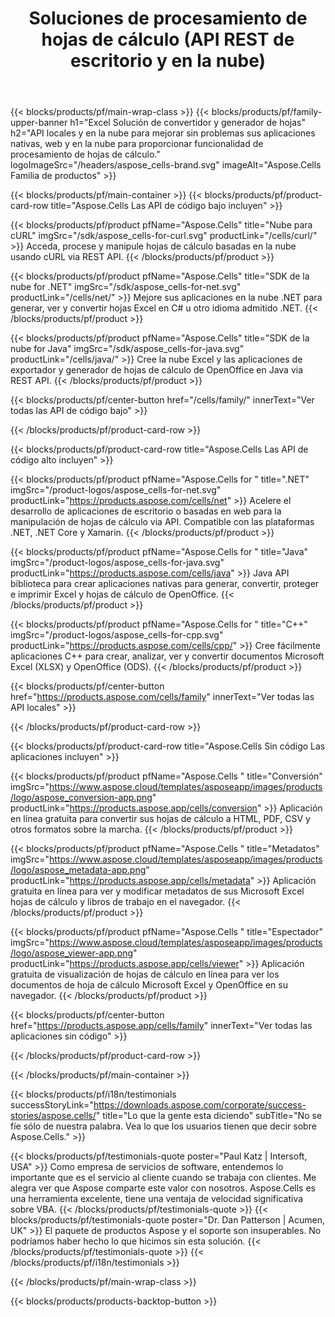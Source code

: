 ﻿---
title:  Soluciones de procesamiento de hojas de cálculo (API REST de escritorio y en la nube)
description:  API locales y en la nube para mejorar sin problemas sus aplicaciones nativas, web y en la nube para proporcionar funcionalidad de procesamiento de hojas de cálculo
weight: 30
url: /sv/
---
{{< blocks/products/pf/main-wrap-class >}}
{{< blocks/products/pf/family-upper-banner h1="Excel Solución de convertidor y generador de hojas" h2="API locales y en la nube para mejorar sin problemas sus aplicaciones nativas, web y en la nube para proporcionar funcionalidad de procesamiento de hojas de cálculo." logoImageSrc="/headers/aspose_cells-brand.svg" imageAlt="Aspose.Cells Familia de productos" >}}

{{< blocks/products/pf/main-container >}}
{{< blocks/products/pf/product-card-row title="Aspose.Cells Las API de código bajo incluyen" >}}

{{< blocks/products/pf/product pfName="Aspose.Cells" title="Nube para cURL" imgSrc="/sdk/aspose_cells-for-curl.svg" productLink="/cells/curl/" >}}
Acceda, procese y manipule hojas de cálculo basadas en la nube usando cURL via REST API.
{{< /blocks/products/pf/product >}}

{{< blocks/products/pf/product pfName="Aspose.Cells" title="SDK de la nube for .NET" imgSrc="/sdk/aspose_cells-for-net.svg" productLink="/cells/net/" >}}
Mejore sus aplicaciones en la nube .NET para generar, ver y convertir hojas Excel en C# u otro idioma admitido .NET.
{{< /blocks/products/pf/product >}}

{{< blocks/products/pf/product pfName="Aspose.Cells" title="SDK de la nube for Java" imgSrc="/sdk/aspose_cells-for-java.svg" productLink="/cells/java/" >}}
Cree la nube Excel y las aplicaciones de exportador y generador de hojas de cálculo de OpenOffice en Java via REST API.
{{< /blocks/products/pf/product >}}

{{< blocks/products/pf/center-button href="/cells/family/" innerText="Ver todas las API de código bajo" >}}

{{< /blocks/products/pf/product-card-row >}}

{{< blocks/products/pf/product-card-row title="Aspose.Cells Las API de código alto incluyen" >}}

{{< blocks/products/pf/product pfName="Aspose.Cells for " title=".NET" imgSrc="/product-logos/aspose_cells-for-net.svg" productLink="https://products.aspose.com/cells/net" >}}
Acelere el desarrollo de aplicaciones de escritorio o basadas en web para la manipulación de hojas de cálculo via API. Compatible con las plataformas .NET, .NET Core y Xamarin.
{{< /blocks/products/pf/product >}}

{{< blocks/products/pf/product pfName="Aspose.Cells for " title="Java" imgSrc="/product-logos/aspose_cells-for-java.svg" productLink="https://products.aspose.com/cells/java" >}}
Java API biblioteca para crear aplicaciones nativas para generar, convertir, proteger e imprimir Excel y hojas de cálculo de OpenOffice.
{{< /blocks/products/pf/product >}}

{{< blocks/products/pf/product pfName="Aspose.Cells for " title="C++" imgSrc="/product-logos/aspose_cells-for-cpp.svg" productLink="https://products.aspose.com/cells/cpp/" >}}
Cree fácilmente aplicaciones C++ para crear, analizar, ver y convertir documentos Microsoft Excel (XLSX) y OpenOffice (ODS).
{{< /blocks/products/pf/product >}}

{{< blocks/products/pf/center-button href="https://products.aspose.com/cells/family" innerText="Ver todas las API locales" >}}

{{< /blocks/products/pf/product-card-row >}}

{{< blocks/products/pf/product-card-row title="Aspose.Cells Sin código Las aplicaciones incluyen" >}}

{{< blocks/products/pf/product pfName="Aspose.Cells " title="Conversión" imgSrc="https://www.aspose.cloud/templates/asposeapp/images/products/logo/aspose_conversion-app.png" productLink="https://products.aspose.app/cells/conversion" >}}
Aplicación en línea gratuita para convertir sus hojas de cálculo a HTML, PDF, CSV y otros formatos sobre la marcha.
{{< /blocks/products/pf/product >}}

{{< blocks/products/pf/product pfName="Aspose.Cells " title="Metadatos" imgSrc="https://www.aspose.cloud/templates/asposeapp/images/products/logo/aspose_metadata-app.png" productLink="https://products.aspose.app/cells/metadata" >}}
Aplicación gratuita en línea para ver y modificar metadatos de sus Microsoft Excel hojas de cálculo y libros de trabajo en el navegador.
{{< /blocks/products/pf/product >}}

{{< blocks/products/pf/product pfName="Aspose.Cells " title="Espectador" imgSrc="https://www.aspose.cloud/templates/asposeapp/images/products/logo/aspose_viewer-app.png" productLink="https://products.aspose.app/cells/viewer" >}}
Aplicación gratuita de visualización de hojas de cálculo en línea para ver los documentos de hoja de cálculo Microsoft Excel y OpenOffice en su navegador.
{{< /blocks/products/pf/product >}}

{{< blocks/products/pf/center-button href="https://products.aspose.app/cells/family" innerText="Ver todas las aplicaciones sin código" >}}

{{< /blocks/products/pf/product-card-row >}}

{{< /blocks/products/pf/main-container >}}

{{< blocks/products/pf/i18n/testimonials successStoryLink="https://downloads.aspose.com/corporate/success-stories/aspose.cells/" title="Lo que la gente esta diciendo" subTitle="No se fíe sólo de nuestra palabra. Vea lo que los usuarios tienen que decir sobre Aspose.Cells." >}}

{{< blocks/products/pf/testimonials-quote poster="Paul Katz | Intersoft, USA" >}}
Como empresa de servicios de software, entendemos lo importante que es el servicio al cliente cuando se trabaja con clientes. Me alegra ver que Aspose comparte este valor con nosotros. Aspose.Cells es una herramienta excelente, tiene una ventaja de velocidad significativa sobre VBA.
{{< /blocks/products/pf/testimonials-quote >}}
{{< blocks/products/pf/testimonials-quote poster="Dr. Dan Patterson | Acumen, UK" >}}
El paquete de productos Aspose y el soporte son insuperables. No podríamos haber hecho lo que hicimos sin esta solución.
{{< /blocks/products/pf/testimonials-quote >}}
{{< /blocks/products/pf/i18n/testimonials >}}

{{< /blocks/products/pf/main-wrap-class >}}

{{< blocks/products/products-backtop-button >}}
